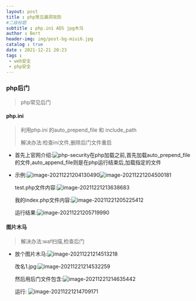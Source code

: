 ```yaml
---
layout: post
title : php常见漏洞攻防
#二级标题
subtitle : php.ini ADS jpg木马
author : Bert
header-img: img/post-bg-miui6.jpg
catalog : true
date : 2021-12-21 20:23
tags :
 - web安全
 - php安全
---
```


### php后门

> php常见后门

#### php.ini

> 利用php.ini 的auto_prepend_file 和 include_path
>
> 解决办法:检查ini文件,删除后门文件重启

- 首先上官网介绍:![php-security](C:\Rrui\notes\bertGo.github.io\img\code-img\php-security.png)在php加载之前,首先加载auto_prepend_file的文件,auto_append_file则是在php运行结束后,加载指定的文件

- 示例:![image-20211221204130490](C:\Rrui\notes\bertGo.github.io\img\code-img\image-20211221204130490.png)![image-20211221204500181](C:\Rrui\notes\bertGo.github.io\img\code-img\image-20211221204500181.png) 

  test.php文件内容:![image-20211221213638683](C:\Rrui\notes\bertGo.github.io\img\code-img\image-20211221213638683.png)

  我的index.php文件内容:![image-20211221205225412](C:\Users\Administrator\AppData\Roaming\Typora\typora-user-images\image-20211221205225412.png)

  运行结果:![image-20211221205719990](C:\Rrui\notes\bertGo.github.io\img\code-img\image-20211221205719990.png)
#### 图片木马

> 解决办法:waf扫描,检查后门

- 放个图片木马:![image-20211221214513218](C:\Rrui\notes\bertGo.github.io\img\code-img\image-20211221214513218.png)

  改名1.jpg:![image-20211221214532259](C:\Rrui\notes\bertGo.github.io\img\code-img\image-20211221214532259.png)

  然后用后门文件包含:![image-20211221214635442](C:\Users\Administrator\AppData\Roaming\Typora\typora-user-images\image-20211221214635442.png)

  运行: ![image-20211221214709171](C:\Rrui\notes\bertGo.github.io\img\code-img\image-20211221214709171.png)

  

